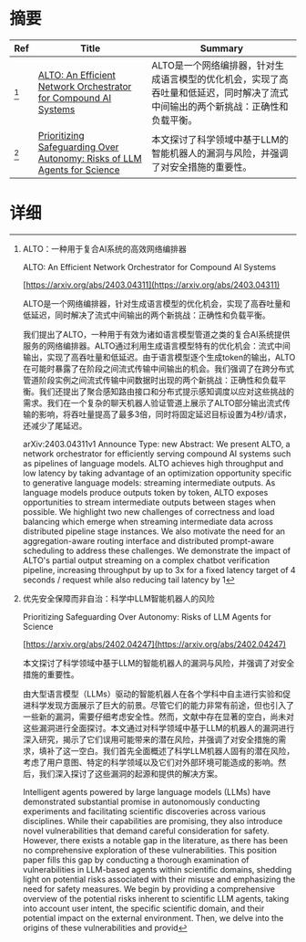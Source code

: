 # 摘要

| Ref | Title | Summary |
| --- | --- | --- |
| [^1] | [ALTO: An Efficient Network Orchestrator for Compound AI Systems](https://arxiv.org/abs/2403.04311) | ALTO是一个网络编排器，针对生成语言模型的优化机会，实现了高吞吐量和低延迟，同时解决了流式中间输出的两个新挑战：正确性和负载平衡。 |
| [^2] | [Prioritizing Safeguarding Over Autonomy: Risks of LLM Agents for Science](https://arxiv.org/abs/2402.04247) | 本文探讨了科学领域中基于LLM的智能机器人的漏洞与风险，并强调了对安全措施的重要性。 |

# 详细

[^1]: ALTO：一种用于复合AI系统的高效网络编排器

    ALTO: An Efficient Network Orchestrator for Compound AI Systems

    [https://arxiv.org/abs/2403.04311](https://arxiv.org/abs/2403.04311)

    ALTO是一个网络编排器，针对生成语言模型的优化机会，实现了高吞吐量和低延迟，同时解决了流式中间输出的两个新挑战：正确性和负载平衡。

    

    我们提出了ALTO，一种用于有效为诸如语言模型管道之类的复合AI系统提供服务的网络编排器。ALTO通过利用生成语言模型特有的优化机会：流式中间输出，实现了高吞吐量和低延迟。由于语言模型逐个生成token的输出，ALTO在可能时暴露了在阶段之间流式传输中间输出的机会。我们强调了在跨分布式管道阶段实例之间流式传输中间数据时出现的两个新挑战：正确性和负载平衡。我们还提出了聚合感知路由接口和分布式提示感知调度以应对这些挑战的需求。我们在一个复杂的聊天机器人验证管道上展示了ALTO部分输出流式传输的影响，将吞吐量提高了最多3倍，同时将固定延迟目标设置为4秒/请求，还减少了尾延迟。

    arXiv:2403.04311v1 Announce Type: new  Abstract: We present ALTO, a network orchestrator for efficiently serving compound AI systems such as pipelines of language models. ALTO achieves high throughput and low latency by taking advantage of an optimization opportunity specific to generative language models: streaming intermediate outputs. As language models produce outputs token by token, ALTO exposes opportunities to stream intermediate outputs between stages when possible. We highlight two new challenges of correctness and load balancing which emerge when streaming intermediate data across distributed pipeline stage instances. We also motivate the need for an aggregation-aware routing interface and distributed prompt-aware scheduling to address these challenges. We demonstrate the impact of ALTO's partial output streaming on a complex chatbot verification pipeline, increasing throughput by up to 3x for a fixed latency target of 4 seconds / request while also reducing tail latency by 1
    
[^2]: 优先安全保障而非自治：科学中LLM智能机器人的风险

    Prioritizing Safeguarding Over Autonomy: Risks of LLM Agents for Science

    [https://arxiv.org/abs/2402.04247](https://arxiv.org/abs/2402.04247)

    本文探讨了科学领域中基于LLM的智能机器人的漏洞与风险，并强调了对安全措施的重要性。

    

    由大型语言模型（LLMs）驱动的智能机器人在各个学科中自主进行实验和促进科学发现方面展示了巨大的前景。尽管它们的能力非常有前途，但也引入了一些新的漏洞，需要仔细考虑安全性。然而，文献中存在显著的空白，尚未对这些漏洞进行全面探讨。本文通过对科学领域中基于LLM的机器人的漏洞进行深入研究，揭示了它们误用可能带来的潜在风险，并强调了对安全措施的需求，填补了这一空白。我们首先全面概述了科学LLM机器人固有的潜在风险，考虑了用户意图、特定的科学领域以及它们对外部环境可能造成的影响。然后，我们深入探讨了这些漏洞的起源和提供的解决方案。

    Intelligent agents powered by large language models (LLMs) have demonstrated substantial promise in autonomously conducting experiments and facilitating scientific discoveries across various disciplines. While their capabilities are promising, they also introduce novel vulnerabilities that demand careful consideration for safety. However, there exists a notable gap in the literature, as there has been no comprehensive exploration of these vulnerabilities. This position paper fills this gap by conducting a thorough examination of vulnerabilities in LLM-based agents within scientific domains, shedding light on potential risks associated with their misuse and emphasizing the need for safety measures. We begin by providing a comprehensive overview of the potential risks inherent to scientific LLM agents, taking into account user intent, the specific scientific domain, and their potential impact on the external environment. Then, we delve into the origins of these vulnerabilities and provid
    

